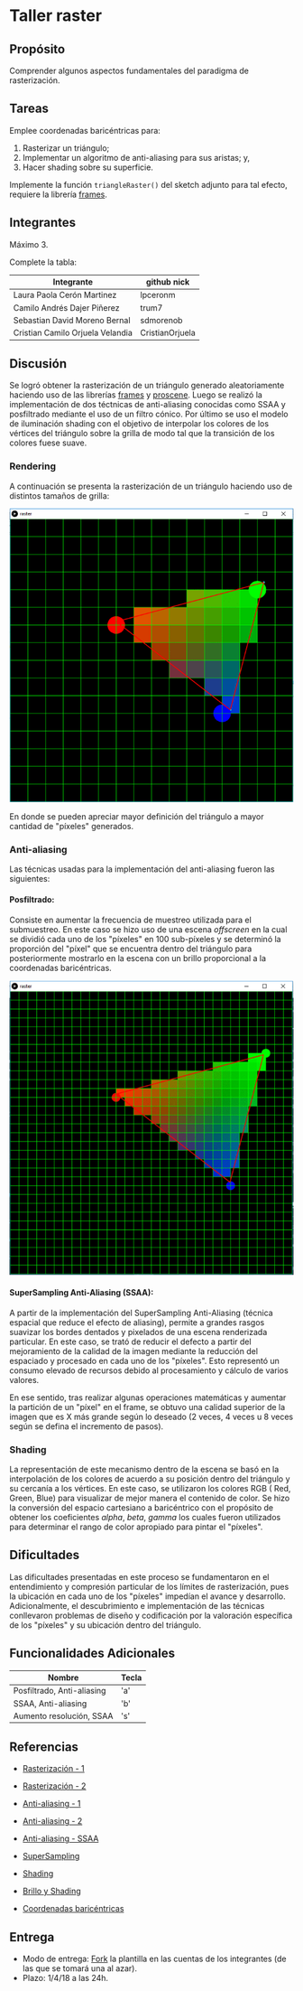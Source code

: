 # Taller raster

## Propósito

Comprender algunos aspectos fundamentales del paradigma de rasterización.

## Tareas

Emplee coordenadas baricéntricas para:

1. Rasterizar un triángulo;
2. Implementar un algoritmo de anti-aliasing para sus aristas; y,
3. Hacer shading sobre su superficie.

Implemente la función ```triangleRaster()``` del sketch adjunto para tal efecto, requiere la librería [frames](https://github.com/VisualComputing/framesjs/releases).

## Integrantes

Máximo 3.

Complete la tabla:

|            Integrante            |   github nick   |
|----------------------------------|-----------------|
| Laura Paola Cerón Martinez       | lpceronm        |
| Camilo Andrés Dajer Piñerez      | trum7           |
| Sebastian David Moreno Bernal    | sdmorenob       |
| Cristian Camilo Orjuela Velandia | CristianOrjuela |

## Discusión

Se logró obtener la rasterización de un triángulo generado aleatoriamente haciendo uso de las librerías [frames](https://github.com/VisualComputing/framesjs/releases) y [proscene](https://github.com/remixlab/proscene). Luego se realizó la implementación de dos téctnicas de anti-aliasing conocidas como SSAA y posfiltrado mediante el uso de un filtro cónico. Por último se uso el modelo de iluminación shading con el objetivo de interpolar los colores de los vértices del triángulo sobre la grilla de modo tal que la transición de los colores fuese suave.

### Rendering

A continuación se presenta la rasterización de un triángulo haciendo uso de distintos tamaños de grilla:

![alt text](./images/render.gif)

En donde se pueden apreciar mayor definición del triángulo a mayor cantidad de "píxeles" generados.

### Anti-aliasing
Las técnicas usadas para la implementación del anti-aliasing fueron las siguientes:
#### Posfiltrado:
Consiste en aumentar la frecuencia de muestreo utilizada para el submuestreo. En este caso se hizo uso de una escena *offscreen* en la cual se dividió cada uno de los "píxeles" en 100 sub-píxeles y se determinó la proporción del "píxel" que se encuentra dentro del triángulo para posteriormente mostrarlo en la escena con un brillo proporcional a la coordenadas baricéntricas.

![alt text](./images/anti-aliasing.gif)

#### SuperSampling Anti-Aliasing (SSAA):
A partir de la implementación del SuperSampling Anti-Aliasing (técnica espacial que reduce el efecto de aliasing), permite a grandes rasgos suavizar los bordes dentados y pixelados de una escena renderizada particular. En este caso, se trató de reducir el defecto a partir del mejoramiento de la calidad de la imagen mediante la reducción del espaciado y procesado en cada uno de los "píxeles". Esto representó un consumo elevado de recursos debido al procesamiento y cálculo de varios valores.

En ese sentido, tras realizar algunas operaciones matemáticas y aumentar la partición de un "píxel" en el frame, se obtuvo una calidad superior de la imagen que es X más grande según lo deseado (2 veces, 4 veces u 8 veces según se defina el incremento de pasos).

### Shading
La representación de este mecanismo dentro de la escena se basó en la interpolación de los colores de acuerdo a su posición dentro del triángulo y su cercanía a los vértices. En este caso, se utilizaron los colores RGB ( Red, Green, Blue) para visualizar de mejor manera el contenido de color.
Se hizo la conversión del espacio cartesiano a baricéntrico con el propósito de obtener los coeficientes *alpha*, *beta*, *gamma* los cuales fueron utilizados para determinar el rango de color apropiado para pintar el "píxeles".

## Dificultades
Las dificultades presentadas en este proceso se fundamentaron en el entendimiento y compresión particular de los límites de rasterización, pues la ubicación en cada uno de los "píxeles" impedían el avance y desarrollo. Adicionalmente, el descubrimiento e implementación de las técnicas conllevaron problemas de diseño y codificación por la valoración específica de los "píxeles" y su ubicación dentro del triángulo.

## Funcionalidades Adicionales

| Nombre                     | Tecla |
|----------------------------|-------|
| Posfiltrado, Anti-aliasing | 'a'   |
| SSAA, Anti-aliasing        | 'b'   |
| Aumento resolución, SSAA   | 's'   |

## Referencias

- [Rasterización - 1](  https://www.scratchapixel.com/lessons/3d-basic-rendering/rasterization-practical-implementation/rasterization-stage )

- [Rasterización - 2](  https://fgiesen.wordpress.com/2013/02/08/triangle-rasterization-in-practice/ )

- [Anti-aliasing - 1](  https://www.youtube.com/watch?v=hqi0114mwtY )

- [Anti-aliasing - 2]( http://acacia.ual.es/profesor/LIRIBARNE/AIG/antialiasing/tecnicas.html )

- [Anti-aliasing - SSAA](  https://www.softzone.es/2016/08/26/antialiasing-que-es-y-que-diferencia-hay-entre-ssaa-fxaa-y-msaa/ )

- [SuperSampling]( https://en.wikipedia.org/wiki/Supersampling)

- [Shading](  http://www3.cs.stonybrook.edu/~qin/courses/graphics/graphics-illumination-shading.pdf )

- [Brillo y Shading](http://www.ics.uci.edu/~majumder/VC/classes/intro.pdf)

- [Coordenadas baricéntricas]( https://elcodigografico.wordpress.com/2014/03/29/coordenadas-baricentricas-en-triangulos/ )

## Entrega

* Modo de entrega: [Fork](https://help.github.com/articles/fork-a-repo/) la plantilla en las cuentas de los integrantes (de las que se tomará una al azar).
* Plazo: 1/4/18 a las 24h.